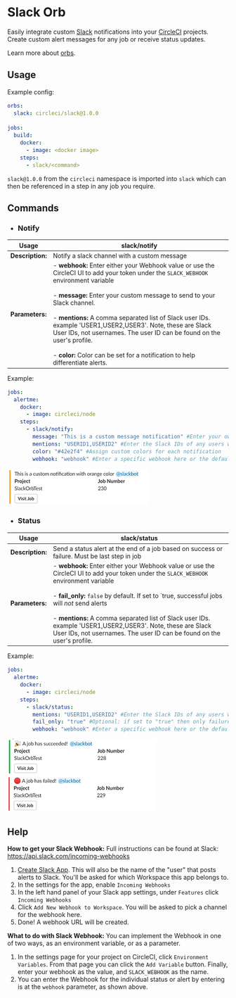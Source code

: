 # Slack Orb


Easily integrate custom [Slack](https://slack.com/ "Slack") notifications into your [CircleCI](https://circleci.com/ "CircleCI") projects. Create custom alert messages for any job or receive status updates. 

Learn more about [orbs](https://github.com/CircleCI-Public/config-preview-sdk/blob/master/docs/using-orbs.md "orb").


## Usage

Example config:
```yaml
orbs:
  slack: circleci/slack@1.0.0

jobs:
  build:
    docker: 
      - image: <docker image>
    steps:
      - slack/<command>

```
`slack@1.0.0` from the `circleci` namespace is imported into `slack` which can then be referenced in a step in any job you require.

## Commands
- ### Notify

|  Usage | slack/notify   |
| ------------ | ------------ |
| **Description:**  | Notify a slack channel with a custom message  |   
|  **Parameters:** | - **webhook:**  Enter either your Webhook value or use the CircleCI UI to add your token under the `SLACK_WEBHOOK` environment variable <br><br> - **message:** Enter your custom message to send to your Slack channel.  <br> <br> - **mentions:** A comma separated list of Slack user IDs. example 'USER1,USER2,USER3'. Note, these are Slack User IDs, not usernames. The user ID can be found on the user's profile. <br> <br> - **color:** Color can be set for a notification to help differentiate alerts.|

Example:

```yaml
jobs:
  alertme:
    docker: 
      - image: circleci/node
    steps:
      - slack/notify:
        message: "This is a custom message notification" #Enter your own message
        mentions: "USERID1,USERID2" #Enter the Slack IDs of any users who should be alerted to this message.
        color: "#42e2f4" #Assign custom colors for each notification
        webhook: "webhook" #Enter a specific webhook here or the default will use $SLACK_WEBHOOK 
```
![Custom Message Example](/img/notifyMessage.PNG)

- ### Status

|  Usage | slack/status   |
| ------------ | ------------ |
| **Description:**  | Send a status alert at the end of a job based on success or failure. Must be last step in job  |   
|  **Parameters:** | -  **webhook:** Enter either your Webhook value or use the CircleCI UI to add your token under the `SLACK_WEBHOOK` environment variable <br> <br> -  **fail_only:** `false` by default. If set to `true, successful jobs will _not_ send alerts <br> <br> - **mentions:** A comma separated list of Slack user IDs. example 'USER1,USER2,USER3'. Note, these are Slack User IDs, not usernames. The user ID can be found on the user's profile. | 

Example:

```yaml
jobs:
  alertme:
    docker: 
      - image: circleci/node
    steps:
      - slack/status:
        mentions: "USERID1,USERID2" #Enter the Slack IDs of any users who should be alerted to this message.
        fail_only: "true" #Optional: if set to "true" then only failure messages will occur.
        webhook: "webhook" #Enter a specific webhook here or the default will use $SLACK_WEBHOOK 
```

![Status Success Example](/img/statusSuccess.PNG)
![Status Fail Example](/img/statusFail.PNG)


## Help

**How to get your Slack Webhook:**  Full instructions can be found at Slack: https://api.slack.com/incoming-webhooks
1. [Create Slack App](https://api.slack.com/docs/slack-button#register_your_slack_app). This will also be the name of the "user" that posts alerts to Slack. You'll be asked for which Workspace this app belongs to.
2. In the settings for the app, enable `Incoming Webhooks`
3. In the left hand panel of your Slack app settings, under `Features` click `Incoming Webhooks`
4. Click `Add New Webhook to Workspace`. You will be asked to pick a channel for the webhook here.
5. Done! A webhook URL will be created. 
     
**What to do with Slack Webhook:** You can implement the Webhook in one of two ways, as an environment variable, or as a parameter.
1. In the settings page for your project on CircleCI, click `Environment Variables`. From that page you can click the `Add Variable` button. Finally, enter your webhook as the value, and `SLACK_WEBHOOK` as the name.
2. You can enter the Webhook for the individual status or alert by entering is at the `webhook` parameter, as shown above.
